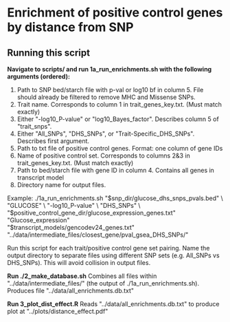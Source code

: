 # Enrichment of positive control genes by distance from SNP

## Running this script
**Navigate to scripts/ and run 1a_run_enrichments.sh with the following arguments (ordered):**
1. Path to SNP bed/starch file with p-val or log10 bf in column 5. File should already be filtered to remove MHC and Missense SNPs.
2. Trait name. Corresponds to column 1 in trait_genes_key.txt. (Must match exactly)
3. Either "-log10_P-value" or "log10_Bayes_factor". Describes column 5 of "trait_snps". 
4. Either "All_SNPs", "DHS_SNPs", or "Trait-Specific_DHS_SNPs". Describes first argument. 
5. Path to txt file of positive control genes. Format: one column of gene IDs
6. Name of positive control set. Corresponds to columns 2&3 in trait_genes_key.txt. (Must match exactly)
7. Path to bed/starch file with gene ID in column 4. Contains all genes in transcript model
8. Directory name for output files.

Example:
./1a_run_enrichments.sh "$snp_dir/glucose_dhs_snps_pvals.bed" \
	"GLUCOSE" \
	"-log10_P-value" \
	"DHS_SNPs" \
	"$positive_control_gene_dir/glucose_expression_genes.txt" \
	"Glucose_expression" \
	"$transcript_models/gencodev24_genes.txt" \
	"../data/intermediate_files/closest_gene/pval_gsea_DHS_SNPs/"

Run this script for each trait/positive control gene set pairing.
Name the output directory to separate files using different SNP sets (e.g. All_SNPs vs DHS_SNPs). This will avoid collision in output files.



**Run ./2_make_database.sh**
Combines all files within "../data/intermediate_files/" (the output of ./1a_run_enrichments.sh).
Produces file "../data/all_enrichments.db.txt"

**Run 3_plot_dist_effect.R**
Reads "../data/all_enrichments.db.txt" to produce plot at "../plots/distance_effect.pdf"

